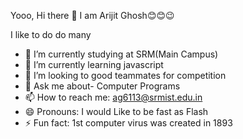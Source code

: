 Yooo, Hi there 👋
I am Arijit Ghosh😊😊😉

I like to do do many

- 🔭 I’m currently studying at SRM(Main Campus)
- 🌱 I’m currently learning javascript
- 👯 I’m looking to good teammates for competition
- 💬 Ask me about- Computer Programs
- 📫 How to reach me: ag6113@srmist.edu.in
- 😄 Pronouns: I would Like to be fast as Flash
- ⚡ Fun fact: 1st computer virus was created in 1893
